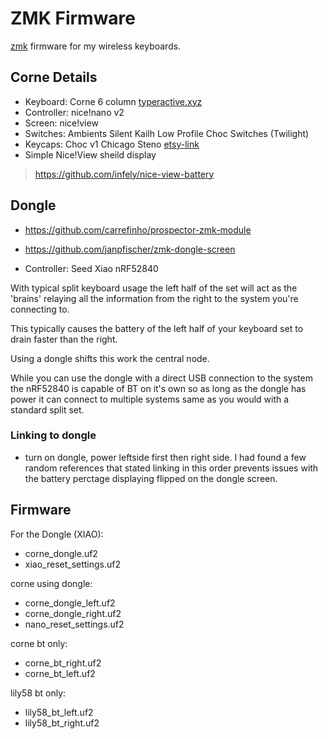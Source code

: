 # ZMK Firmware
[zmk](https://github.com/zmkfirmware/zmk) firmware for my wireless keyboards.


## Corne Details
- Keyboard: Corne 6 column [typeractive.xyz](https://typeractive.xyz)
- Controller: nice!nano v2
- Screen: nice!view
- Switches: Ambients Silent Kailh Low Profile Choc Switches (Twilight)
- Keycaps: Choc v1 Chicago Steno [etsy-link](https://www.etsy.com/listing/1841812213/choc-v1-chicago-steno-keycap-set-for?ls=s&ga_order=most_relevant&ga_search_type=all&ga_view_type=gallery&ga_search_query=stego+corner+keycaps&ref=sr_gallery-1-1&nob=1&content_source=a32ec505-6821-45c1-91d1-005108213b54%253ALT7028af2d572815f246910ab27bbae6ffca104ee0&organic_search_click=1&logging_key=a32ec505-6821-45c1-91d1-005108213b54%3ALT7028af2d572815f246910ab27bbae6ffca104ee0)
- Simple Nice!View sheild display
> https://github.com/infely/nice-view-battery

## Dongle
- https://github.com/carrefinho/prospector-zmk-module
- https://github.com/janpfischer/zmk-dongle-screen

- Controller: Seed Xiao nRF52840

With typical split keyboard usage the left half of the set will act as the 'brains' relaying all the information from the right to the system you're connecting to. 

This typically causes the battery of the left half of your keyboard set to drain faster than the right.

Using a dongle shifts this work the central node.

While you can use the dongle with a direct USB connection to the system the nRF52840 is capable of BT on it's own so as long as the dongle has power it can connect to multiple systems same as you would with a standard split set.

### Linking to dongle
- turn on dongle, power leftside first then right side. I had found a few random references that stated linking in this order prevents issues with the battery perctage displaying flipped on the dongle screen.

## Firmware
For the Dongle (XIAO):
- corne_dongle.uf2
- xiao_reset_settings.uf2

corne using dongle:
- corne_dongle_left.uf2
- corne_dongle_right.uf2
- nano_reset_settings.uf2

corne bt only:
- corne_bt_right.uf2
- corne_bt_left.uf2

lily58 bt only:
- lily58_bt_left.uf2
- lily58_bt_right.uf2
